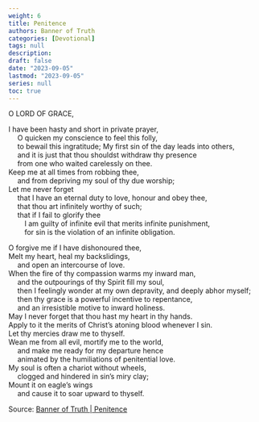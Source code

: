 ```yaml
---
weight: 6
title: Penitence
authors: Banner of Truth
categories: [Devotional]
tags: null
description: 
draft: false
date: "2023-09-05"
lastmod: "2023-09-05"
series: null
toc: true
---
```


<!--more-->

<!-- Tab links -->

O LORD OF GRACE,

I have been hasty and short in private prayer,
<br>&emsp;    O quicken my conscience to feel this folly,
<br>&emsp;    to bewail this ingratitude;
My first sin of the day leads into others,
<br>&emsp;  and it is just that thou shouldst withdraw thy presence
<br>&emsp;  from one who waited carelessly on thee.
<br>Keep me at all times from robbing thee,
<br>&emsp;  and from depriving my soul of thy due worship;
<br>Let me never forget
<br>&emsp;  that I have an eternal duty to love, honour and obey thee,
<br>&emsp;  that thou art infinitely worthy of such;
<br>&emsp;  that if I fail to glorify thee
<br>&emsp;&emsp;  I am guilty of infinite evil that merits infinite punishment,
<br>&emsp;&emsp;      for sin is the violation of an infinite obligation.

O forgive me if I have dishonoured thee,
<br>Melt my heart, heal my backslidings,
<br>&emsp;  and open an intercourse of love.
<br>When the fire of thy compassion warms my inward man,
<br>&emsp;  and the outpourings of thy Spirit fill my soul,
<br>&emsp;    then I feelingly wonder at my own depravity, and deeply abhor myself;
<br>&emsp;    then thy grace is a powerful incentive to repentance,
<br>&emsp;    and an irresistible motive to inward holiness.
<br>May I never forget that thou hast my heart in thy hands.
<br>Apply to it the merits of Christ’s atoning blood whenever I sin.
<br>Let thy mercies draw me to thyself.
<br>Wean me from all evil, mortify me to the world,
<br>&emsp;  and make me ready for my departure hence
<br>&emsp;  animated by the humiliations of penitential love.
<br>My soul is often a chariot without wheels,
<br>&emsp;  clogged and hindered in sin’s miry clay;
<br>Mount it on eagle’s wings
<br>&emsp;  and cause it to soar upward to thyself.

Source: <a href = "https://banneroftruth.org/us/devotional/penitence/" target="_blank" rel="noopener noreferrer">Banner of Truth | Penitence</a>